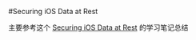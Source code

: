 #Securing iOS Data at Rest

主要参考这个 [Securing iOS Data at Rest](https://code.tutsplus.com/series/securing-ios-data-at-rest--cms-1185) 的学习笔记总结

